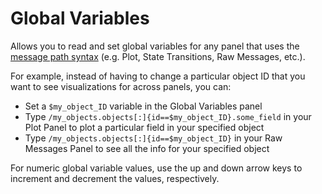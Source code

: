 # Global Variables

Allows you to read and set global variables for any panel that uses the [message path syntax](#help:message-path-syntax) (e.g. Plot, State Transitions, Raw Messages, etc.).

For example, instead of having to change a particular object ID that you want to see visualizations for across panels, you can:

- Set a `$my_object_ID` variable in the Global Variables panel
- Type `/my_objects.objects[:]{id==$my_object_ID}.some_field` in your Plot Panel to plot a particular field in your specified object
- Type `/my_objects.objects[:]{id==$my_object_ID}` in your Raw Messages Panel to see all the info for your specified object

For numeric global variable values, use the up and down arrow keys to increment and decrement the values, respectively.

